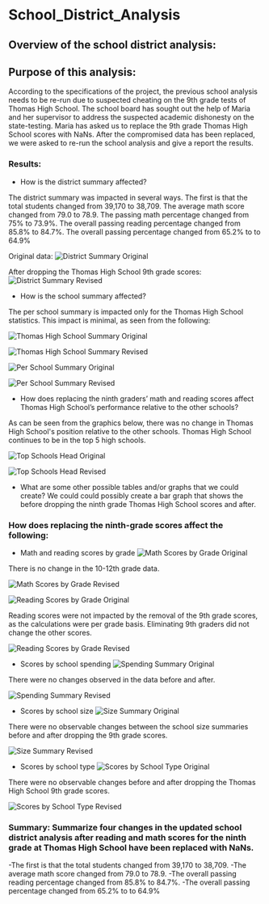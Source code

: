 # School_District_Analysis


## Overview of the school district analysis: 

## Purpose of this analysis:

According to the specifications of the project, the previous school analysis needs to be re-run due to suspected cheating on the 9th grade tests of Thomas High School. The school board has sought out the help of Maria and her supervisor to address the suspected academic dishonesty on the state-testing. Maria has asked us to replace the 9th grade Thomas High School scores with NaNs. After the compromised data has been replaced, we were asked to re-run the school analysis and give a report the results.


### Results: 

- How is the district summary affected?

The district summary was impacted in several ways. The first is that the total students changed from 39,170 to 38,709. The average math score changed from 79.0 to 78.9. The passing math percentage changed from 75% to 73.9%. The overall passing reading percentage changed from 85.8% to 84.7%. The overall passing percentage changed from 65.2% to to 64.9% 

Original data:
![District Summary Original](https://github.com/lllohr/School_District_Analysis/blob/main/Resources/district_summary_original.png)

After dropping the Thomas High School 9th grade scores:
![District Summary Revised](https://github.com/lllohr/School_District_Analysis/blob/main/Resources/district_summary_revised.png)

- How is the school summary affected?

The per school summary is impacted only for the Thomas High School statistics. This impact is minimal, as seen from the following:

![Thomas High School Summary Original](https://github.com/lllohr/School_District_Analysis/blob/main/Resources/Thomas_High_School_originalpng.png)

![Thomas High School Summary Revised](https://github.com/lllohr/School_District_Analysis/blob/main/Resources/Thomas_High_School_revised.png)

![Per School Summary Original](https://github.com/lllohr/School_District_Analysis/blob/main/Resources/per_school_summary_df_original.png)

![Per School Summary Revised](https://github.com/lllohr/School_District_Analysis/blob/main/Resources/per_school_summary_df_revised.png)

- How does replacing the ninth graders’ math and reading scores affect Thomas High School’s performance relative to the other schools?

As can be seen from the graphics below, there was no change in Thomas High School's position relative to the other schools. Thomas High School continues to be in the top 5 high schools.

![Top Schools Head Original](https://github.com/lllohr/School_District_Analysis/blob/main/Resources/top_schools.head_original.png)

![Top Schools Head Revised](https://github.com/lllohr/School_District_Analysis/blob/main/Resources/top_schools.head_revised.png)

- What are some other possible tables and/or graphs that we could create?
We could could possibly create a bar graph that shows the before dropping the ninth grade Thomas High School scores and after. 

### How does replacing the ninth-grade scores affect the following:
- Math and reading scores by grade
![Math Scores by Grade Original](https://github.com/lllohr/School_District_Analysis/blob/main/Resources/math_scores_by_grade_original.png)

There is no change in the 10-12th grade data.

![Math Scores by Grade Revised](https://github.com/lllohr/School_District_Analysis/blob/main/Resources/math_scores_by_grade_revised.png)

![Reading Scores by Grade Original](https://github.com/lllohr/School_District_Analysis/blob/main/Resources/reading_scores_by_grade_original.png)

Reading scores were not impacted by the removal of the 9th grade scores, as the calculations were per grade basis. Eliminating 9th graders did not change the other scores. 

![Reading Scores by Grade Revised](https://github.com/lllohr/School_District_Analysis/blob/main/Resources/reading_scores_by_grade_revised.png)

- Scores by school spending
![Spending Summary Original](https://github.com/lllohr/School_District_Analysis/blob/main/Resources/spending_summary_original.png)

There were no changes observed in the data before and after.

![Spending Summary Revised](https://github.com/lllohr/School_District_Analysis/blob/main/Resources/spending_summary_revised.png)

- Scores by school size
![Size Summary Original](https://github.com/lllohr/School_District_Analysis/blob/main/Resources/size_summary_original.png)

There were no observable changes between the school size summaries before and after dropping the 9th grade scores. 

![Size Summary Revised](https://github.com/lllohr/School_District_Analysis/blob/main/Resources/size_summary_revised.png)

- Scores by school type
![Scores by School Type Original](https://github.com/lllohr/School_District_Analysis/blob/main/Resources/type_summary_original.png)

There were no observable changes before and after dropping the Thomas High School 9th grade scores.

![Scores by School Type Revised](https://github.com/lllohr/School_District_Analysis/blob/main/Resources/type_summary_revised.png)

### Summary: Summarize four changes in the updated school district analysis after reading and math scores for the ninth grade at Thomas High School have been replaced with NaNs.
-The first is that the total students changed from 39,170 to 38,709.
-The average math score changed from 79.0 to 78.9.
-The overall passing reading percentage changed from 85.8% to 84.7%.
-The overall passing percentage changed from 65.2% to to 64.9% 



